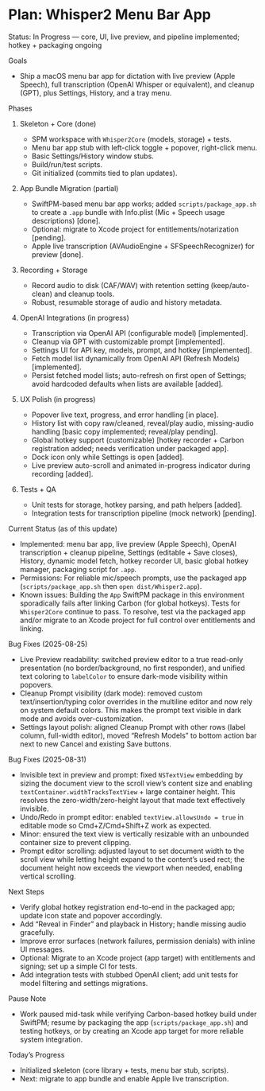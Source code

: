# Plan: Whisper2 Menu Bar App

Status: In Progress — core, UI, live preview, and pipeline implemented; hotkey + packaging ongoing

Goals
- Ship a macOS menu bar app for dictation with live preview (Apple Speech), full transcription (OpenAI Whisper or equivalent), and cleanup (GPT), plus Settings, History, and a tray menu.

Phases
1) Skeleton + Core (done)
   - SPM workspace with `Whisper2Core` (models, storage) + tests.
   - Menu bar app stub with left-click toggle + popover, right-click menu.
   - Basic Settings/History window stubs.
   - Build/run/test scripts.
   - Git initialized (commits tied to plan updates).

2) App Bundle Migration (partial)
   - SwiftPM-based menu bar app works; added `scripts/package_app.sh` to create a `.app` bundle with Info.plist (Mic + Speech usage descriptions) [done].
   - Optional: migrate to Xcode project for entitlements/notarization [pending].
   - Apple live transcription (AVAudioEngine + SFSpeechRecognizer) for preview [done].

3) Recording + Storage
   - Record audio to disk (CAF/WAV) with retention setting (keep/auto-clean) and cleanup tools.
   - Robust, resumable storage of audio and history metadata.

4) OpenAI Integrations (in progress)
   - Transcription via OpenAI API (configurable model) [implemented].
   - Cleanup via GPT with customizable prompt [implemented].
   - Settings UI for API key, models, prompt, and hotkey [implemented].
   - Fetch model list dynamically from OpenAI API (Refresh Models) [implemented].
   - Persist fetched model lists; auto-refresh on first open of Settings; avoid hardcoded defaults when lists are available [added].

5) UX Polish (in progress)
   - Popover live text, progress, and error handling [in place].
   - History list with copy raw/cleaned, reveal/play audio, missing-audio handling [basic copy implemented; reveal/play pending].
   - Global hotkey support (customizable) [hotkey recorder + Carbon registration added; needs verification under packaged app].
   - Dock icon only while Settings is open [added].
   - Live preview auto-scroll and animated in-progress indicator during recording [added].

6) Tests + QA
   - Unit tests for storage, hotkey parsing, and path helpers [added].
   - Integration tests for transcription pipeline (mock network) [pending].

Current Status (as of this update)
- Implemented: menu bar app, live preview (Apple Speech), OpenAI transcription + cleanup pipeline, Settings (editable + Save closes), History, dynamic model fetch, hotkey recorder UI, basic global hotkey manager, packaging script for `.app`.
- Permissions: For reliable mic/speech prompts, use the packaged app (`scripts/package_app.sh` then `open dist/Whisper2.app`).
- Known issues: Building the `App` SwiftPM package in this environment sporadically fails after linking Carbon (for global hotkeys). Tests for `Whisper2Core` continue to pass. To resolve, test via the packaged app and/or migrate to an Xcode project for full control over entitlements and linking.

Bug Fixes (2025-08-25)
- Live Preview readability: switched preview editor to a true read-only presentation (no border/background, no first responder), and unified text coloring to `labelColor` to ensure dark-mode visibility within popovers.
- Cleanup Prompt visibility (dark mode): removed custom text/insertion/typing color overrides in the multiline editor and now rely on system default colors. This makes the prompt text visible in dark mode and avoids over-customization.
- Settings layout polish: aligned Cleanup Prompt with other rows (label column, full-width editor), moved “Refresh Models” to bottom action bar next to new Cancel and existing Save buttons.

Bug Fixes (2025-08-31)
- Invisible text in preview and prompt: fixed `NSTextView` embedding by sizing the document view to the scroll view’s content size and enabling `textContainer.widthTracksTextView` + large container height. This resolves the zero-width/zero-height layout that made text effectively invisible.
- Undo/Redo in prompt editor: enabled `textView.allowsUndo = true` in editable mode so Cmd+Z/Cmd+Shift+Z work as expected.
- Minor: ensured the text view is vertically resizable with an unbounded container size to prevent clipping.
- Prompt editor scrolling: adjusted layout to set document width to the scroll view while letting height expand to the content’s used rect; the document height now exceeds the viewport when needed, enabling vertical scrolling.

Next Steps
- Verify global hotkey registration end-to-end in the packaged app; update icon state and popover accordingly.
- Add “Reveal in Finder” and playback in History; handle missing audio gracefully.
- Improve error surfaces (network failures, permission denials) with inline UI messages.
- Optional: Migrate to an Xcode project (app target) with entitlements and signing; set up a simple CI for tests.
- Add integration tests with stubbed OpenAI client; add unit tests for model filtering and settings migrations.

Pause Note
- Work paused mid-task while verifying Carbon-based hotkey build under SwiftPM; resume by packaging the app (`scripts/package_app.sh`) and testing hotkeys, or by creating an Xcode app target for more reliable system integration.

Today’s Progress
- Initialized skeleton (core library + tests, menu bar stub, scripts).
- Next: migrate to app bundle and enable Apple live transcription.
